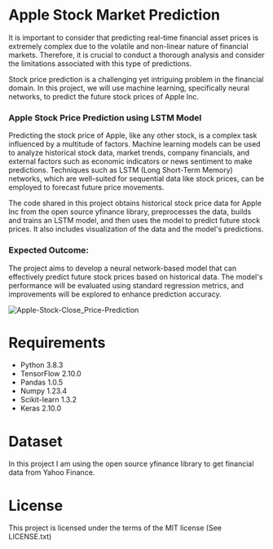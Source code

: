 # Apple Stock Market Prediction

It is important to consider that predicting real-time financial asset prices is extremely complex due to the volatile and non-linear nature of financial markets. Therefore, it is crucial to conduct a thorough analysis and consider the limitations associated with this type of predictions.

Stock price prediction is a challenging yet intriguing problem in the financial domain. In this project, we will use machine learning, specifically neural networks, to predict the future stock prices of Apple Inc.

### Apple Stock Price Prediction using LSTM Model

Predicting the stock price of Apple, like any other stock, is a complex task influenced by a multitude of factors. Machine learning models can be used to analyze historical stock data, market trends, company financials, and external factors such as economic indicators or news sentiment to make predictions. Techniques such as LSTM (Long Short-Term Memory) networks, which are well-suited for sequential data like stock prices, can be employed to forecast future price movements. 


The code shared in this project obtains historical stock price data for Apple Inc from the open source yfinance library, preprocesses the data, builds and trains an LSTM model, and then uses the model to predict future stock prices. It also includes visualization of the data and the model's predictions.

### Expected Outcome:

The project aims to develop a neural network-based model that can effectively predict future stock prices based on historical data. The model's performance will be evaluated using standard regression metrics, and improvements will be explored to enhance prediction accuracy.


![Apple-Stock-Close_Price-Prediction](https://github.com/user-attachments/assets/821a50cc-0ce4-48f5-9f5e-a8dbf9827503)



# Requirements

* Python 3.8.3
* TensorFlow 2.10.0
* Pandas 1.0.5
* Numpy 1.23.4
* Scikit-learn 1.3.2
* Keras 2.10.0


# Dataset

In this project I am using the open source yfinance library to get financial data from Yahoo Finance.


# License

This project is licensed under the terms of the MIT license (See LICENSE.txt)
